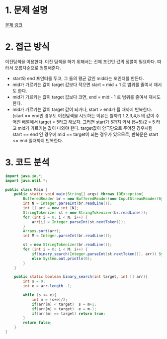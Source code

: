 # 1. 문제 설명

[문제 링크](https://www.acmicpc.net/problem/1920)

# 2. 접근 방식 

이진탐색을 이용한다. 이진 탐색을 하기 위해서는 전제 조건인 값의 정렬이 필요하다. 따라서 오름차순으로 정렬해준다. 

- start와 end 포인터를 두고, 그 둘의 평균 값인 mid라는 포인터를 만든다.
- mid가 가르키는 값이 target 값보다 작으면 start = mid + 1 로 범위를 줄여서 재시도 한다.
- mid가 가르키는 값이 target 값보다 크면, end = mid - 1 로 범위를 줄여서 재시도 한다. 
- mid가 가르키는 값이 target 값이 되거나, start > end가 될 때까지 반복한다. 
  (start == end인 경우도 이진탐색을 시도하는 이유는 뭘까?)
  1,2,3,4,5 의 값이 주어진 배열에서 target = 5라고 해보자. 그러면 start가 5까지 와서 (5+5)/2 = 5 라고 mid가 가르키는 값이 나와야 한다. target값이 양극단으로 주어진 경우처럼 start == end 인 경우에 mid == target이 되는 경우가 있으므로, 반복문은 start <= end 일때까지 반복한다. 

# 3. 코드 분석

```java
import java.io.*;
import java.util.*;

public class Main {
    public static void main(String[] args) throws IOException{
        BufferedReader br = new BufferedReader(new InputStreamReader(System.in));
        int N = Integer.parseInt(br.readLine());
        int [] arr = new int [N];
        StringTokenizer st = new StringTokenizer(br.readLine());
        for (int i = 0; i < N; i++) {
            arr[i] = Integer.parseInt(st.nextToken());
        }
        Arrays.sort(arr);
        int M = Integer.parseInt(br.readLine());

        st = new StringTokenizer(br.readLine());
        for (int i = 0; i < M; i++) {
            if(binary_search(Integer.parseInt(st.nextToken()), arr)) System.out.println(1);
            else System.out.println(0);
        }
    }

    public static boolean binary_search(int target, int [] arr){
        int s = 0;
        int e = arr.length -1;

        while (s <= e){
            int m = (s+e)/2;
            if(arr[m] < target)  s = m+1;
            if(arr[m] > target)  e = m-1;
            if(arr[m] == target) return true;
        }
        return false;
    }
}
```



